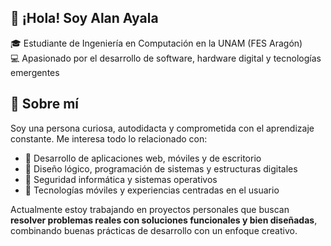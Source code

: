 ## 👋 ¡Hola! Soy Alan Ayala

🎓 Estudiante de Ingeniería en Computación en la UNAM (FES Aragón)  
💻 Apasionado por el desarrollo de software, hardware digital y tecnologías emergentes  

## 🚀 Sobre mí
Soy una persona curiosa, autodidacta y comprometida con el aprendizaje constante. Me interesa todo lo relacionado con:

- 🧩 Desarrollo de aplicaciones web, móviles y de escritorio  
- 🧠 Diseño lógico, programación de sistemas y estructuras digitales  
- 🔐 Seguridad informática y sistemas operativos  
- 📱 Tecnologías móviles y experiencias centradas en el usuario
  
Actualmente estoy trabajando en proyectos personales que buscan **resolver problemas reales con soluciones funcionales y bien diseñadas**, combinando buenas prácticas de desarrollo con un enfoque creativo.

